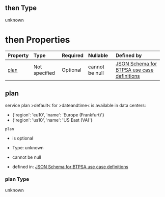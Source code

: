 ## then Type

unknown

# then Properties

| Property      | Type          | Required | Nullable       | Defined by                                                                                                                                                                                                                                      |
| :------------ | :------------ | :------- | :------------- | :---------------------------------------------------------------------------------------------------------------------------------------------------------------------------------------------------------------------------------------------- |
| [plan](#plan) | Not specified | Optional | cannot be null | [JSON Schema for BTPSA use case definitions](btpsa-usecase-properties-services-items-allof-1-then-allof-34-then-allof-0-then-properties-plan.md "undefined#/properties/services/items/allOf/1/then/allOf/34/then/allOf/0/then/properties/plan") |

## plan

service plan >default< for >dateandtime< is available in data centers:

*   {'region': 'eu10', 'name': 'Europe (Frankfurt)'}
*   {'region': 'us10', 'name': 'US East (VA)'}

`plan`

*   is optional

*   Type: unknown

*   cannot be null

*   defined in: [JSON Schema for BTPSA use case definitions](btpsa-usecase-properties-services-items-allof-1-then-allof-34-then-allof-0-then-properties-plan.md "undefined#/properties/services/items/allOf/1/then/allOf/34/then/allOf/0/then/properties/plan")

### plan Type

unknown
